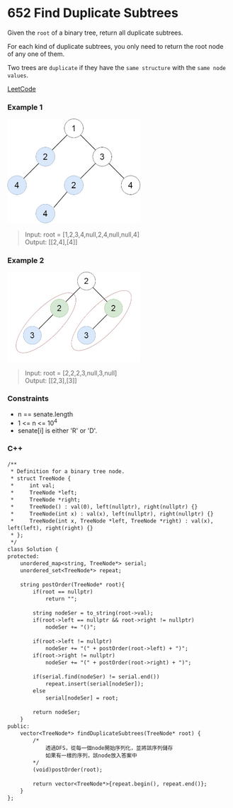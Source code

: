 # 652 Find Duplicate Subtrees

Given the `root` of a binary tree, return all duplicate subtrees.

For each kind of duplicate subtrees, you only need to return the root node of any one of them.

Two trees are `duplicate` if they have the `same structure` with the `same node values`.
 
 
[LeetCode](https://leetcode.cn/problems/dota2-senate/)

### Example 1

<img src="img/652_1.jpg" width = "300"/>

>Input: root = [1,2,3,4,null,2,4,null,null,4]  
Output: [[2,4],[4]]  

### Example 2

<img src="img/652_2.jpg" width = "300"/>

>Input: root = [2,2,2,3,null,3,null]  
Output: [[2,3],[3]]  

### Constraints

* n == senate.length
* 1 <= n <= 10<sup>4</sup>
* senate[i] is either 'R' or 'D'.

### C++ 

```
/**
 * Definition for a binary tree node.
 * struct TreeNode {
 *     int val;
 *     TreeNode *left;
 *     TreeNode *right;
 *     TreeNode() : val(0), left(nullptr), right(nullptr) {}
 *     TreeNode(int x) : val(x), left(nullptr), right(nullptr) {}
 *     TreeNode(int x, TreeNode *left, TreeNode *right) : val(x), left(left), right(right) {}
 * };
 */
class Solution {
protected:
    unordered_map<string, TreeNode*> serial;
    unordered_set<TreeNode*> repeat;

    string postOrder(TreeNode* root){
        if(root == nullptr)
            return "";
        
        string nodeSer = to_string(root->val);
        if(root->left == nullptr && root->right != nullptr)
            nodeSer += "()";
        
        if(root->left != nullptr)
            nodeSer += "(" + postOrder(root->left) + ")";
        if(root->right != nullptr)
            nodeSer += "(" + postOrder(root->right) + ")";

        if(serial.find(nodeSer) != serial.end())
            repeat.insert(serial[nodeSer]);
        else
            serial[nodeSer] = root;
        
        return nodeSer;
    }
public:
    vector<TreeNode*> findDuplicateSubtrees(TreeNode* root) {
        /*
            透過DFS，從每一個node開始序列化，並將該序列儲存
            如果有一樣的序列，該node放入答案中
        */
        (void)postOrder(root);

        return vector<TreeNode*>{repeat.begin(), repeat.end()};
    }
};
```